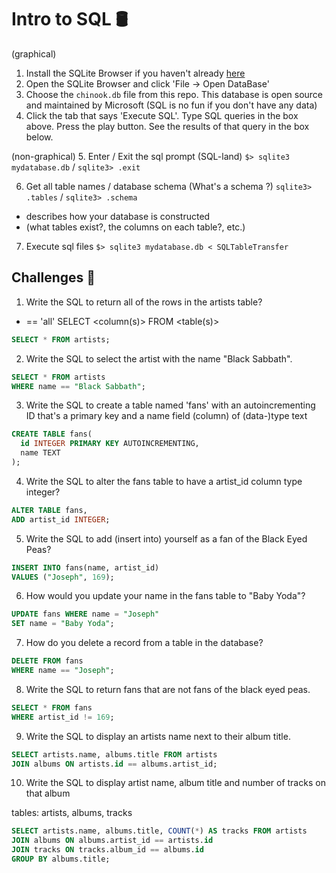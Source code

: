 # Intro to SQL 🛢

(graphical)
1. Install the SQLite Browser if you haven't already [here](http://sqlitebrowser.org/)
2. Open the SQLite Browser and click 'File -> Open DataBase'
3. Choose the `chinook.db` file from this repo. This database is open source and maintained by Microsoft (SQL is no fun if you don't have any data)
4. Click the tab that says 'Execute SQL'. Type SQL queries in the box above. Press the play button. See the results of that query in the box below.

(non-graphical)
5. Enter / Exit the sql prompt (SQL-land)
`$> sqlite3 mydatabase.db` / `sqlite3> .exit`

6. Get all table names / database schema (What's a schema ?)
`sqlite3> .tables` / `sqlite3> .schema`


- describes how your database is constructed 
- (what tables exist?, the columns on each table?, etc.) 

7. Execute sql files
`$> sqlite3 mydatabase.db < SQLTableTransfer`
  

## Challenges 🦾

1. Write the SQL to return all of the rows in the artists table?

* == 'all'
SELECT <column(s)> FROM <table(s)>

```SQL
SELECT * FROM artists;
```

2. Write the SQL to select the artist with the name "Black Sabbath".

```SQL
SELECT * FROM artists 
WHERE name == "Black Sabbath";
```

3. Write the SQL to create a table named 'fans' with an autoincrementing ID that's a primary key and a name field (column) of (data-)type text

```sql
CREATE TABLE fans(
  id INTEGER PRIMARY KEY AUTOINCREMENTING,
  name TEXT
);
```

4. Write the SQL to alter the fans table to have a artist_id column type integer?

```sql
ALTER TABLE fans,
ADD artist_id INTEGER;
```

5. Write the SQL to add (insert into) yourself as a fan of the Black Eyed Peas?

```sql
INSERT INTO fans(name, artist_id)
VALUES ("Joseph", 169);
```

6. How would you update your name in the fans table to "Baby Yoda"?

```sql
UPDATE fans WHERE name = "Joseph"
SET name = "Baby Yoda";
```

7. How do you delete a record from a table in the database?

```sql
DELETE FROM fans 
WHERE name == "Joseph";
```

8. Write the SQL to return fans that are not fans of the black eyed peas.

```sql
SELECT * FROM fans 
WHERE artist_id != 169;
```

9. Write the SQL to display an artists name next to their album title.

```sql
SELECT artists.name, albums.title FROM artists
JOIN albums ON artists.id == albums.artist_id;
```

10. Write the SQL to display artist name, album title and number of tracks on that album

tables: artists, albums, tracks

```sql
SELECT artists.name, albums.title, COUNT(*) AS tracks FROM artists
JOIN albums ON albums.artist_id == artists.id
JOIN tracks ON tracks.album_id == albums.id
GROUP BY albums.title;
```